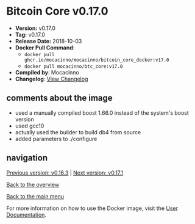 # Bitcoin Core v0.17.0

- **Version:** v0.17.0
- **Tag:** v0.17.0
- **Release Date:** 2018-10-03
- **Docker Pull Command**:
  - `docker pull ghcr.io/mocacinno/mocacinno/bitcoin_core_docker:v17.0`
  - `docker pull mocacinno/btc_core:v17.0`
- **Compiled by**: Mocacinno
- **Changelog**: [View Changelog](https://github.com/bitcoin/bitcoin/blob/v0.17.0/doc/release-notes.md)

## comments about the image

- used a manually compiled boost 1.66.0 instead of the system's boost version
- used gcc10
- actually used the builder to build db4 from source
- added parameters to ./configure

## navigation

[Previous version: v0.16.3](./v16.3.md) | [Next version: v0.17.1](./v17.1.md)

[Back to the overview](./Readme.md)

[Back to the main menu](../Readme.md)

For more information on how to use the Docker image, visit the [User Documentation](../userdocs/Readme.md).

<!-- Google tag (gtag.js) -->
<script async src="https://www.googletagmanager.com/gtag/js?id=G-BPC6NC6FF9"></script>
<script>
  window.dataLayer = window.dataLayer || [];
  function gtag(){dataLayer.push(arguments);}
  gtag('js', new Date());

  gtag('config', 'G-BPC6NC6FF9');
</script>
